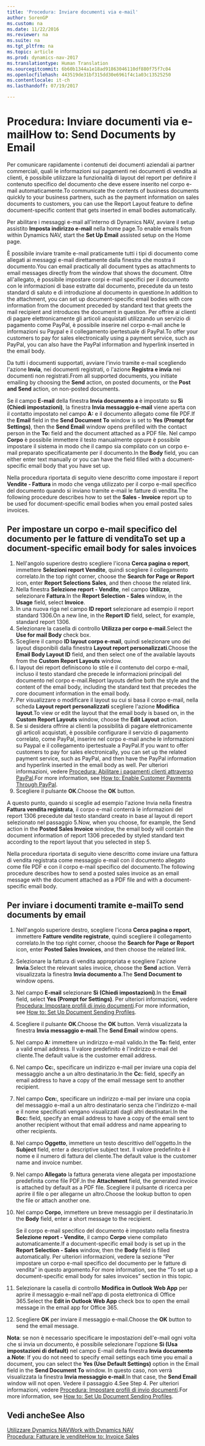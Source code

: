 ```yaml
---
title: 'Procedura: Inviare documenti via e-mail'
author: SorenGP
ms.custom: na
ms.date: 11/22/2016
ms.reviewer: na
ms.suite: na
ms.tgt_pltfrm: na
ms.topic: article
ms.prod: dynamics-nav-2017
ms.translationtype: Human Translation
ms.sourcegitcommit: 6b60b1344a1e18ad91863046110df880f75f7c04
ms.openlocfilehash: 443519de31bf315dd30e6961f4c1a03c13525250
ms.contentlocale: it-ch
ms.lasthandoff: 07/19/2017

---
```


# <a name="how-to-send-documents-by-email"></a><span data-ttu-id="faa3f-102">Procedura: Inviare documenti via e-mail</span><span class="sxs-lookup"><span data-stu-id="faa3f-102">How to: Send Documents by Email</span></span>
<span data-ttu-id="faa3f-103">Per comunicare rapidamente i contenuti dei documenti aziendali ai partner commerciali, quali le informazioni sui pagamenti nei documenti di vendita ai clienti, è possibile utilizzare la funzionalità di layout del report per definire il contenuto specifico del documento che deve essere inserito nel corpo e-mail automaticamente.</span><span class="sxs-lookup"><span data-stu-id="faa3f-103">To communicate the contents of business documents quickly to your business partners, such as the payment information on sales documents to customers, you can use the Report Layout feature to define document-specific content that gets inserted in email bodies automatically.</span></span>

<span data-ttu-id="faa3f-104">Per abilitare i messaggi e-mail all'interno di Dynamics NAV, avviare il setup assistito **Imposta indirizzo e-mail** nella home page.</span><span class="sxs-lookup"><span data-stu-id="faa3f-104">To enable emails from within Dynamics NAV, start the **Set Up Email** assisted setup on the Home page.</span></span>

<span data-ttu-id="faa3f-105">È possibile inviare tramite e-mail praticamente tutti i tipi di documento come allegati ai messaggi e-mail direttamente dalla finestra che mostra il documento.</span><span class="sxs-lookup"><span data-stu-id="faa3f-105">You can email practically all document types as attachments to email messages directly from the window that shows the document.</span></span> <span data-ttu-id="faa3f-106">Oltre all'allegato, è possibile impostare corpi e-mail specifici per il documento con le informazioni di base estratte dal documento, precedute da un testo standard di saluto e di introduzione al documento in questione.</span><span class="sxs-lookup"><span data-stu-id="faa3f-106">In addition to the attachment, you can set up document-specific email bodies with core information from the document preceded by standard text that greets the mail recipient and introduces the document in question.</span></span> <span data-ttu-id="faa3f-107">Per offrire ai clienti di pagare elettronicamente gli articoli acquistati utilizzando un servizio di pagamento come PayPal, è possibile inserire nel corpo e-mail anche le informazioni su Paypal e il collegamento ipertestuale di PayPal.</span><span class="sxs-lookup"><span data-stu-id="faa3f-107">To offer your customers to pay for sales electronically using a payment service, such as PayPal, you can also have the PayPal information and hyperlink inserted in the email body.</span></span>

<span data-ttu-id="faa3f-108">Da tutti i documenti supportati, avviare l'invio tramite e-mail scegliendo l'azione **Invia**, nei documenti registrati, o l'azione **Registra e invia** nei documenti non registrati.</span><span class="sxs-lookup"><span data-stu-id="faa3f-108">From all supported documents, you initiate emailing by choosing the **Send** action, on posted documents, or the **Post and Send** action, on non-posted documents.</span></span>

<span data-ttu-id="faa3f-109">Se il campo **E-mail** della finestra **Invia documento a** è impostato su **Sì (Chiedi impostazioni)**, la finestra **Invia messaggio e-mail** viene aperta con il contatto impostato nel campo **A:** e il documento allegato come file PDF.</span><span class="sxs-lookup"><span data-stu-id="faa3f-109">If the **Email** field in the **Send Document To** window is set to **Yes (Prompt for Settings)**, then the **Send Email** window opens prefilled with the contact person in the **To:** field and the document attached as a PDF file.</span></span> <span data-ttu-id="faa3f-110">Nel campo **Corpo** è possibile immettere il testo manualmente oppure è possibile impostare il sistema in modo che il campo sia compilato con un corpo e-mail preparato specificatamente per il documento.</span><span class="sxs-lookup"><span data-stu-id="faa3f-110">In the **Body** field, you can either enter text manually or you can have the field filled with a document-specific email body that you have set up.</span></span>

<span data-ttu-id="faa3f-111">Nella procedura riportata di seguito viene descritto come impostare il report **Vendite - Fattura** in modo che venga utilizzato per il corpo e-mail specifico del documento quando si inviano tramite e-mail le fatture di vendita.</span><span class="sxs-lookup"><span data-stu-id="faa3f-111">The following procedure describes how to set the **Sales - Invoice** report up to be used for document-specific email bodies when you email posted sales invoices.</span></span>

## <a name="to-set-up-a-document-specific-email-body-for-sales-invoices"></a><span data-ttu-id="faa3f-112">Per impostare un corpo e-mail specifico del documento per le fatture di vendita</span><span class="sxs-lookup"><span data-stu-id="faa3f-112">To set up a document-specific email body for sales invoices</span></span>
1. <span data-ttu-id="faa3f-113">Nell'angolo superiore destro scegliere l'icona **Cerca pagina o report**, immettere **Selezioni report Vendite**, quindi scegliere il collegamento correlato.</span><span class="sxs-lookup"><span data-stu-id="faa3f-113">In the top right corner, choose the **Search for Page or Report** icon, enter **Report Selections Sales**, and then choose the related link.</span></span>
2. <span data-ttu-id="faa3f-114">Nella finestra **Selezione report - Vendite**, nel campo **Utilizzo**, selezionare **Fattura**.</span><span class="sxs-lookup"><span data-stu-id="faa3f-114">In the **Report Selection - Sales** window, in the **Usage** field, select **Invoice**.</span></span>
3. <span data-ttu-id="faa3f-115">In una nuova riga nel campo **ID report** selezionare ad esempio il report standard 1306.</span><span class="sxs-lookup"><span data-stu-id="faa3f-115">On a new line, in the **Report ID** field, select, for example, standard report 1306.</span></span>
4. <span data-ttu-id="faa3f-116">Selezionare la casella di controllo **Utilizza per corpo e-mail**.</span><span class="sxs-lookup"><span data-stu-id="faa3f-116">Select the **Use for mail Body** check box.</span></span>
5. <span data-ttu-id="faa3f-117">Scegliere il campo **ID layout corpo e-mail**, quindi selezionare uno dei layout disponibili dalla finestra **Layout report personalizzati**.</span><span class="sxs-lookup"><span data-stu-id="faa3f-117">Choose the **Email Body Layout ID** field, and then select one of the available layouts from the **Custom Report Layouts** window.</span></span>
6. <span data-ttu-id="faa3f-118">I layout dei report definiscono lo stile e il contenuto del corpo e-mail, incluso il testo standard che precede le informazioni principali del documento nel corpo e-mail.</span><span class="sxs-lookup"><span data-stu-id="faa3f-118">Report layouts define both the style and the content of the email body, including the standard text that precedes the core document information in the email body.</span></span>
7. <span data-ttu-id="faa3f-119">Per visualizzare o modificare il layout su cui si basa il corpo e-mail, nella scheda **Layout report personalizzati** scegliere l'azione **Modifica layout**.</span><span class="sxs-lookup"><span data-stu-id="faa3f-119">To view or edit the layout that the email body is based on, in the **Custom Report Layouts** window, choose the **Edit Layout** action.</span></span>
8. <span data-ttu-id="faa3f-120">Se si desidera offrire ai clienti la possibilità di pagare elettronicamente gli articoli acquistati, è possibile configurare il servizio di pagamento correlato, come PayPal, inserire nel corpo e-mail anche le informazioni su Paypal e il collegamento ipertestuale a PayPal.</span><span class="sxs-lookup"><span data-stu-id="faa3f-120">If you want to offer customers to pay for sales electronically, you can set up the related payment service, such as PayPal, and then have the PayPal information and hyperlink inserted in the email body as well.</span></span> <span data-ttu-id="faa3f-121">Per ulteriori informazioni, vedere [Procedura: Abilitare i pagamenti clienti attraverso PayPal](sales-how-enable-customer-payments-paypal.md).</span><span class="sxs-lookup"><span data-stu-id="faa3f-121">For more information, see [How to: Enable Customer Payments Through PayPal](sales-how-enable-customer-payments-paypal.md).</span></span>
9. <span data-ttu-id="faa3f-122">Scegliere il pulsante **OK**.</span><span class="sxs-lookup"><span data-stu-id="faa3f-122">Choose the **OK** button.</span></span>

<span data-ttu-id="faa3f-123">A questo punto, quando si sceglie ad esempio l'azione Invia nella finestra **Fattura vendita registrata**, il corpo e-mail conterrà le informazioni del report 1306 precedute dal testo standard creato in base al layout di report selezionato nel passaggio 5.</span><span class="sxs-lookup"><span data-stu-id="faa3f-123">Now, when you choose, for example, the Send action in the **Posted Sales Invoice** window, the email body will contain the document information of report 1306 preceded by styled standard text according to the report layout that you selected in step 5.</span></span>

<span data-ttu-id="faa3f-124">Nella procedura riportata di seguito viene descritto come inviare una fattura di vendita registrata come messaggio e-mail con il documento allegato come file PDF e con il corpo e-mail specifico del documento.</span><span class="sxs-lookup"><span data-stu-id="faa3f-124">The following procedure describes how to send a posted sales invoice as an email message with the document attached as a PDF file and with a document-specific email body.</span></span>
## <a name="to-send-documents-by-email"></a><span data-ttu-id="faa3f-125">Per inviare i documenti tramite e-mail</span><span class="sxs-lookup"><span data-stu-id="faa3f-125">To send documents by email</span></span>
1. <span data-ttu-id="faa3f-126">Nell'angolo superiore destro, scegliere l'icona **Cerca pagina o report**, immettere **Fatture vendite registrate**, quindi scegliere il collegamento correlato.</span><span class="sxs-lookup"><span data-stu-id="faa3f-126">In the top right corner, choose the **Search for Page or Report** icon, enter **Posted Sales Invoices**, and then choose the related link.</span></span>
2. <span data-ttu-id="faa3f-127">Selezionare la fattura di vendita appropriata e scegliere l'azione **Invia**.</span><span class="sxs-lookup"><span data-stu-id="faa3f-127">Select the relevant sales invoice, choose the **Send** action.</span></span> <span data-ttu-id="faa3f-128">Verrà visualizzata la finestra **Invia documento a**.</span><span class="sxs-lookup"><span data-stu-id="faa3f-128">The **Send Document to** window opens.</span></span>
3. <span data-ttu-id="faa3f-129">Nel campo **E-mail** selezionare **Sì (Chiedi impostazioni)**.</span><span class="sxs-lookup"><span data-stu-id="faa3f-129">In the **Email** field, select **Yes (Prompt for Settings)**.</span></span> <span data-ttu-id="faa3f-130">Per ulteriori informazioni, vedere [Procedura: Impostare profili di invio documenti](sales-how-setup-document-send-profiles.md).</span><span class="sxs-lookup"><span data-stu-id="faa3f-130">For more information, see [How to: Set Up Document Sending Profiles](sales-how-setup-document-send-profiles.md).</span></span>
4. <span data-ttu-id="faa3f-131">Scegliere il pulsante **OK**.</span><span class="sxs-lookup"><span data-stu-id="faa3f-131">Choose the **OK** button.</span></span> <span data-ttu-id="faa3f-132">Verrà visualizzata la finestra **Invia messaggio e-mail**.</span><span class="sxs-lookup"><span data-stu-id="faa3f-132">The **Send Email** window opens.</span></span>
5. <span data-ttu-id="faa3f-133">Nel campo **A:** immettere un indirizzo e-mail valido.</span><span class="sxs-lookup"><span data-stu-id="faa3f-133">In the **To:** field, enter a valid email address.</span></span> <span data-ttu-id="faa3f-134">Il valore predefinito è l'indirizzo e-mail del cliente.</span><span class="sxs-lookup"><span data-stu-id="faa3f-134">The default value is the customer email address.</span></span>
6. <span data-ttu-id="faa3f-135">Nel campo **Cc:**, specificare un indirizzo e-mail per inviare una copia del messaggio anche a un altro destinatario.</span><span class="sxs-lookup"><span data-stu-id="faa3f-135">In the **Cc:** field, specify an email address to have a copy of the email message sent to another recipient.</span></span>
7. <span data-ttu-id="faa3f-136">Nel campo **Ccn:**, specificare un indirizzo e-mail per inviare una copia del messaggio e-mail a un altro destinatario senza che l'indirizzo e-mail e il nome specificati vengano visualizzati dagli altri destinatari.</span><span class="sxs-lookup"><span data-stu-id="faa3f-136">In the **Bcc:** field, specify an email address to have a copy of the email sent to another recipient without that email address and name appearing to other recipients.</span></span>
8. <span data-ttu-id="faa3f-137">Nel campo **Oggetto**, immettere un testo descrittivo dell'oggetto.</span><span class="sxs-lookup"><span data-stu-id="faa3f-137">In the **Subject** field, enter a descriptive subject text.</span></span> <span data-ttu-id="faa3f-138">Il valore predefinito è il nome e il numero di fattura del cliente.</span><span class="sxs-lookup"><span data-stu-id="faa3f-138">The default value is the customer name and invoice number.</span></span>
9. <span data-ttu-id="faa3f-139">Nel campo **Allegato** la fattura generata viene allegata per impostazione predefinita come file PDF.</span><span class="sxs-lookup"><span data-stu-id="faa3f-139">In the **Attachment** field, the generated invoice is attached by default as a PDF file.</span></span> <span data-ttu-id="faa3f-140">Scegliere il pulsante di ricerca per aprire il file o per allegarne un altro.</span><span class="sxs-lookup"><span data-stu-id="faa3f-140">Choose the lookup button to open the file or attach another one.</span></span>
10. <span data-ttu-id="faa3f-141">Nel campo **Corpo**, immettere un breve messaggio per il destinatario.</span><span class="sxs-lookup"><span data-stu-id="faa3f-141">In the **Body** field, enter a short message to the recipient.</span></span>

    <span data-ttu-id="faa3f-142">Se il corpo e-mail specifico del documento è impostato nella finestra **Selezione report - Vendite**, il campo **Corpo** viene compilato automaticamente.</span><span class="sxs-lookup"><span data-stu-id="faa3f-142">If a document-specific email body is set up in the **Report Selection - Sales** window, then the **Body** field is filled automatically.</span></span> <span data-ttu-id="faa3f-143">Per ulteriori informazioni, vedere la sezione “Per impostare un corpo e-mail specifico del documento per le fatture di vendita” in questo argomento.</span><span class="sxs-lookup"><span data-stu-id="faa3f-143">For more information, see the “To set up a document-specific email body for sales invoices” section in this topic.</span></span>
11. <span data-ttu-id="faa3f-144">Selezionare la casella di controllo **Modifica in Outlook Web App** per aprire il messaggio e-mail nell'app di posta elettronica di Office 365.</span><span class="sxs-lookup"><span data-stu-id="faa3f-144">Select the **Edit in Outlook Web App** check box to open the email message in the email app for Office 365.</span></span>
12. <span data-ttu-id="faa3f-145">Scegliere **OK** per inviare il messaggio e-mail.</span><span class="sxs-lookup"><span data-stu-id="faa3f-145">Choose the **OK** button to send the email message.</span></span>

<span data-ttu-id="faa3f-146">**Nota**: se non è necessario specificare le impostazioni dell'e-mail ogni volta che si invia un documento, è possibile selezionare l'opzione **Sì (Usa impostazioni di default)** nel campo E-mail della finestra **Invia documento a**.</span><span class="sxs-lookup"><span data-stu-id="faa3f-146">**Note**: If you do not need to specify email settings each time you email a document, you can select the **Yes (Use Default Settings)** option in the Email field in the **Send Document To** window.</span></span> <span data-ttu-id="faa3f-147">In questo caso, non verrà visualizzata la finestra **Invia messaggio e-mail**.</span><span class="sxs-lookup"><span data-stu-id="faa3f-147">In that case, the **Send Email** window will not open.</span></span> <span data-ttu-id="faa3f-148">Vedere il passaggio 4.</span><span class="sxs-lookup"><span data-stu-id="faa3f-148">See Step 4.</span></span> <span data-ttu-id="faa3f-149">Per ulteriori informazioni, vedere [Procedura: Impostare profili di invio documenti](sales-how-setup-document-send-profiles.md).</span><span class="sxs-lookup"><span data-stu-id="faa3f-149">For more information, see [How to: Set Up Document Sending Profiles](sales-how-setup-document-send-profiles.md).</span></span>

## <a name="see-also"></a><span data-ttu-id="faa3f-150">Vedi anche</span><span class="sxs-lookup"><span data-stu-id="faa3f-150">See Also</span></span>  
[<span data-ttu-id="faa3f-151">Utilizzare Dynamics NAV</span><span class="sxs-lookup"><span data-stu-id="faa3f-151">Work with Dynamics NAV</span></span>](ui-work-product.md)  
[<span data-ttu-id="faa3f-152">Procedura: Fatturare le vendite</span><span class="sxs-lookup"><span data-stu-id="faa3f-152">How to: Invoice Sales</span></span>](sales-how-invoice-sales.md)

